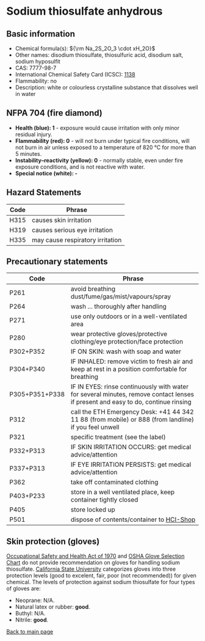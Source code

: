 # Sodium thiosulfate anhydrous

## Basic information

- Chemical formula(s): ${\rm Na_2S_2O_3 \cdot xH_2O}$
- Other names: disodium thiosulfate, thiosulfuric acid, disodium salt, sodium hyposulfit
- CAS: 7777-98-7
- International Chemical Safety Card (ICSC): [1138](https://inchem.org/documents/icsc/icsc/eics1138.htm)
- Flammability: no
- Description: white or colourless crystalline substance that dissolves well in water

## NFPA 704 (fire diamond)

- **Health (blue): 1** - exposure would cause irritation with only minor residual injury.
- **Flammability (red): 0** - will not burn under typical fire conditions, will not burn in air unless exposed to a temperature of 820 °C for more than 5 minutes.
- **Instability–reactivity (yellow): 0** - normally stable, even under fire exposure conditions, and is not reactive with water.
- **Special notice (white): -**

## Hazard Statements

| Code | Phrase |
| ---- | ------ |
| H315 | causes skin irritation |
| H319 | causes serious eye irritation |
| H335 | may cause respiratory irritation |

## Precautionary statements

| Code           | Phrase                                                                                                                           |
| -------------- | -------------------------------------------------------------------------------------------------------------------------------- |
| P261           | avoid breathing dust/fume/gas/mist/vapours/spray                                                                                 |
| P264           | wash ... thoroughly after handling                                                                                               |
| P271           | use only outdoors or in a well-ventilated area                                                                                   |
| P280           | wear protective gloves/protective clothing/eye protection/face protection                                                        |
| P302+P352      | IF ON SKIN: wash with soap and water                                                                                             |
| P304+P340      | IF INHALED: remove victim to fresh air and keep at rest in a position comfortable for breathing                                  |
| P305+P351+P338 | IF IN EYES: rinse continuously with water for several minutes, remove contact lenses if present and easy to do, continue rinsing |
| P312           | call the ETH Emergency Desk: +41 44 342 11 88 (from mobile) or 888 (from landline) if you feel unwell                            |
| P321           | specific treatment (see the label)                                                                                               |
| P332+P313      | IF SKIN IRRITATION OCCURS: get medical advice/attention                                                                          |
| P337+P313      | IF EYE IRRITATION PERSISTS: get medical advice/attention                                                                         |
| P362           | take off contaminated clothing                                                                                                   |
| P403+P233      | store in a well ventilated place, keep container tightly closed                                                                  |
| P405           | store locked up                                                                                                                  |
| P501           | dispose of contents/container to [HCI-Shop](https://hci-shop.ethz.ch/en/)                                                        |

## Skin protection (gloves)

[Occupational Safety and Health Act of 1970](https://www.osha.gov/sites/default/files/publications/osha3151.pdf) and [OSHA Glove Selection Chart](https://safety.fsu.edu/safety_manual/OSHA%20Glove%20Selection%20Chart.pdf) do not provide recommendation on gloves for handling sodium thiosulfate. [California State University](https://web.csulb.edu/colleges/cnsm/safety/documents/gloves.htm) categorizes gloves into three protection levels (good to excelent, fair, poor (not recommended)) for given chemical. The levels of protection against sodium thiosulfate for four types of gloves are:

- Neoprane: N/A.
- Natural latex or rubber: **good**.
- Buthyl: N/A.
- Nitrile: **good**.

[Back to main page](https://github.com/Global-Health-Engineering/wet-lab-chemicals)
